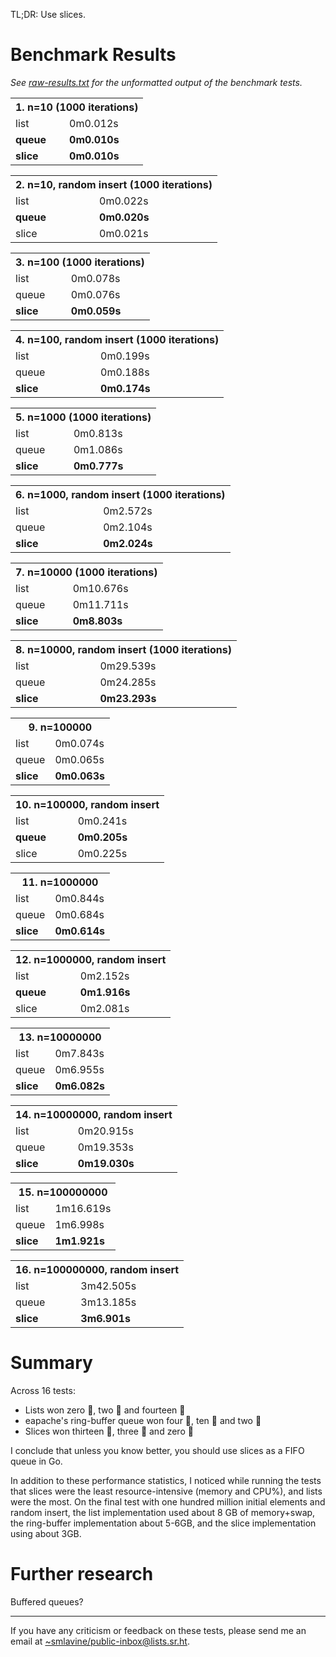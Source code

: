TL;DR: Use slices.

# Benchmark Results
_See [raw-results.txt][raw-results] for the unformatted output of the
benchmark tests._

[raw-results]: https://git.sr.ht/~smlavine/testing-go-queues/tree/master/item/raw-results.txt

<table>
<tr><th colspan=2>1. n=10 (1000 iterations)</th></tr>
<tr><td>list</td><td>0m0.012s</td></tr>
<tr><td><b>queue</b></td><td><b>0m0.010s</b></td></tr>
<tr><td><b>slice</b></td><td><b>0m0.010s</b></td></tr>
</table>

<table>
<tr><th colspan=2>2. n=10, random insert (1000 iterations)</th></tr>
<tr><td>list</td><td>0m0.022s</td></tr>
<tr><td><b>queue</b></td><td><b>0m0.020s</b></td></tr>
<tr><td>slice</td><td>0m0.021s</td></tr>
</table>

<table>
<tr><th colspan=2>3. n=100 (1000 iterations)</th></tr>
<tr><td>list</td><td>0m0.078s</td></tr>
<tr><td>queue</td><td>0m0.076s</td></tr>
<tr><td><b>slice</b></td><td><b>0m0.059s</b></td></tr>
</table>

<table>
<tr><th colspan=2>4. n=100, random insert (1000 iterations)</th></tr>
<tr><td>list</td><td>0m0.199s</td></tr>
<tr><td>queue</td><td>0m0.188s</td></tr>
<tr><td><b>slice</b></td><td><b>0m0.174s</b></td></tr>
</table>

<table>
<tr><th colspan=2>5. n=1000 (1000 iterations)</th></tr>
<tr><td>list</td><td>0m0.813s</td></tr>
<tr><td>queue</td><td>0m1.086s</td></tr>
<tr><td><b>slice</b></td><td><b>0m0.777s</b></td></tr>
</table>

<table>
<tr><th colspan=2>6. n=1000, random insert (1000 iterations)</th></tr>
<tr><td>list</td><td>0m2.572s</td></tr>
<tr><td>queue</td><td>0m2.104s</td></tr>
<tr><td><b>slice</b></td><td><b>0m2.024s</b></td></tr>
</table>

<table>
<tr><th colspan=2>7. n=10000 (1000 iterations)</th></tr>
<tr><td>list</td><td>0m10.676s</td></tr>
<tr><td>queue</td><td>0m11.711s</td></tr>
<tr><td><b>slice</b></td><td><b>0m8.803s</b></td></tr>
</table>

<table>
<tr><th colspan=2>8. n=10000, random insert (1000 iterations)</th></tr>
<tr><td>list</td><td>0m29.539s</td></tr>
<tr><td>queue</td><td>0m24.285s</td></tr>
<tr><td><b>slice</b></td><td><b>0m23.293s</b></td></tr>
</table>

<table>
<tr><th colspan=2>9. n=100000</th></tr>
<tr><td>list</td><td>0m0.074s</td></tr>
<tr><td>queue</td><td>0m0.065s</td></tr>
<tr><td><b>slice</b></td><td><b>0m0.063s</b></td></tr>
</table>

<table>
<tr><th colspan=2>10. n=100000, random insert</th></tr>
<tr><td>list</td><td>0m0.241s</td></tr>
<tr><td><b>queue</b></td><td><b>0m0.205s</b></td></tr>
<tr><td>slice</td><td>0m0.225s</td></tr>
</table>

<table>
<tr><th colspan=2>11. n=1000000</th></tr>
<tr><td>list</td><td>0m0.844s</td></tr>
<tr><td>queue</td><td>0m0.684s</td></tr>
<tr><td><b>slice</b></td><td><b>0m0.614s</b></td></tr>
</table>

<table>
<tr><th colspan=2>12. n=1000000, random insert</th></tr>
<tr><td>list</td><td>0m2.152s</td></tr>
<tr><td><b>queue</b></td><td><b>0m1.916s</b></td></tr>
<tr><td>slice</td><td>0m2.081s</td></tr>
</table>

<table>
<tr><th colspan=2>13. n=10000000</th></tr>
<tr><td>list</td><td>0m7.843s</td></tr>
<tr><td>queue</td><td>0m6.955s</td></tr>
<tr><td><b>slice</b></td><td><b>0m6.082s</b></td></tr>
</table>

<table>
<tr><th colspan=2>14. n=10000000, random insert</th></tr>
<tr><td>list</td><td>0m20.915s</td></tr>
<tr><td>queue</td><td>0m19.353s</td></tr>
<tr><td><b>slice</b></td><td><b>0m19.030s</b></td></tr>
</table>

<table>
<tr><th colspan=2>15. n=100000000</th></tr>
<tr><td>list</td><td>1m16.619s</td></tr>
<tr><td>queue</td><td>1m6.998s</td></tr>
<tr><td><b>slice</b></td><td><b>1m1.921s</b></td></tr>
</table>

<table>
<tr><th colspan=2>16. n=100000000, random insert</th></tr>
<tr><td>list</td><td>3m42.505s</td></tr>
<tr><td>queue</td><td>3m13.185s</td></tr>
<tr><td><b>slice</b></td><td><b>3m6.901s</b></td></tr>
</table>

# Summary

Across 16 tests:
- Lists won zero 🏅, two 🥈 and fourteen 🥉
- eapache's ring-buffer queue won four 🏅, ten 🥈 and two 🥉
- Slices won thirteen 🏅, three 🥈 and zero 🥉

I conclude that unless you know better, you should use slices as a FIFO
queue in Go.

In addition to these performance statistics, I noticed while running the
tests that slices were the least resource-intensive (memory and CPU%),
and lists were the most. On the final test with one hundred million
initial elements and random insert, the list implementation used about 8
GB of memory+swap, the ring-buffer implementation about 5-6GB, and the
slice implementation using about 3GB.

# Further research

Buffered queues?

---

If you have any criticism or feedback on these tests, please send me an
email at [~smlavine/public-inbox@lists.sr.ht][public-inbox].

[public-inbox]: https://lists.sr.ht/~smlavine/public-inbox
